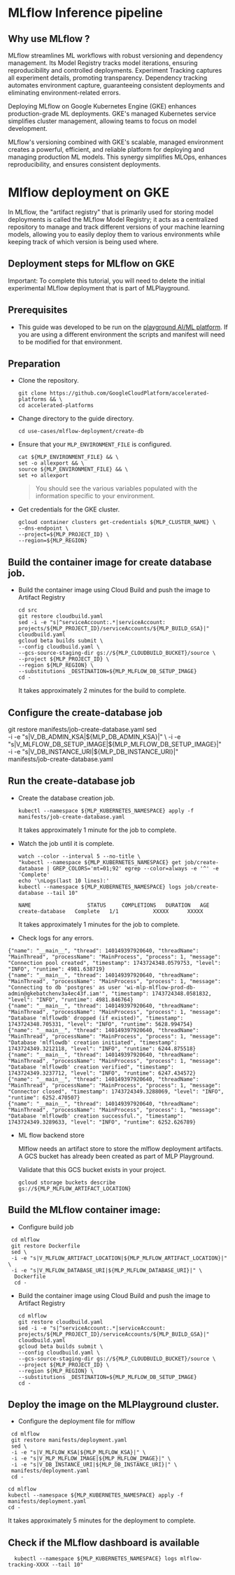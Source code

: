 # MLflow Inference pipeline

## Why use MLflow ?

MLflow streamlines ML workflows with robust versioning and dependency
management. Its Model Registry tracks model iterations, ensuring reproducibility
and controlled deployments. Experiment Tracking captures all experiment details,
promoting transparency. Dependency tracking automates environment capture,
guaranteeing consistent deployments and eliminating environment-related errors.

Deploying MLflow on Google Kubernetes Engine (GKE) enhances production-grade ML
deployments. GKE's managed Kubernetes service simplifies cluster management,
allowing teams to focus on model development.

MLflow's versioning combined with GKE's scalable, managed environment creates a
powerful, efficient, and reliable platform for deploying and managing production
ML models. This synergy simplifies MLOps, enhances reproducibility, and ensures
consistent deployments.

# Mlflow deployment on GKE

In MLflow, the "artifact registry" that is primarily used for storing model
deployments is called the MLflow Model Registry; it acts as a centralized
repository to manage and track different versions of your machine learning
models, allowing you to easily deploy them to various environments while keeping
track of which version is being used where.

## Deployment steps for MLflow on GKE

Important: To complete this tutorial, you will need to delete the initial
experimental MLflow deployment that is part of MLPlayground.

## Prerequisites

- This guide was developed to be run on the
  [playground AI/ML platform](/platforms/gke-aiml/playground/README.md). If you
  are using a different environment the scripts and manifest will need to be
  modified for that environment.

## Preparation

- Clone the repository.

  ```shell
  git clone https://github.com/GoogleCloudPlatform/accelerated-platforms && \
  cd accelerated-platforms
  ```

- Change directory to the guide directory.

  ```shell
  cd use-cases/mlflow-deployment/create-db
  ```

- Ensure that your `MLP_ENVIRONMENT_FILE` is configured.

  ```shell
  cat ${MLP_ENVIRONMENT_FILE} && \
  set -o allexport && \
  source ${MLP_ENVIRONMENT_FILE} && \
  set +o allexport
  ```

  > You should see the various variables populated with the information specific
  > to your environment.

- Get credentials for the GKE cluster.

  ```shell
  gcloud container clusters get-credentials ${MLP_CLUSTER_NAME} \
  --dns-endpoint \
  --project=${MLP_PROJECT_ID} \
  --region=${MLP_REGION}
  ```

## Build the container image for create database job.

- Build the container image using Cloud Build and push the image to Artifact
  Registry

  ```shell
  cd src
  git restore cloudbuild.yaml
  sed -i -e "s|^serviceAccount:.*|serviceAccount: projects/${MLP_PROJECT_ID}/serviceAccounts/${MLP_BUILD_GSA}|" cloudbuild.yaml
  gcloud beta builds submit \
  --config cloudbuild.yaml \
  --gcs-source-staging-dir gs://${MLP_CLOUDBUILD_BUCKET}/source \
  --project ${MLP_PROJECT_ID} \
  --region ${MLP_REGION} \
  --substitutions _DESTINATION=${MLP_MLFLOW_DB_SETUP_IMAGE}
  cd -
  ```

  It takes approximately 2 minutes for the build to complete.

## Configure the create-database job

git restore manifests/job-create-database.yaml sed \
-i -e "s|V_DB_ADMIN_KSA|${MLP_DB_ADMIN_KSA}|" \
-i -e "s|V_MLFLOW_DB_SETUP_IMAGE|${MLP_MLFLOW_DB_SETUP_IMAGE}|"
\
-i -e "s|V_DB_INSTANCE_URI|${MLP_DB_INSTANCE_URI}|" \
manifests/job-create-database.yaml

## Run the create-database job

- Create the database creation job.

  ```shell
  kubectl --namespace ${MLP_KUBERNETES_NAMESPACE} apply -f manifests/job-create-database.yaml
  ```

  It takes approximately 1 minute for the job to complete.

- Watch the job until it is complete.

  ```shell
  watch --color --interval 5 --no-title \
  "kubectl --namespace ${MLP_KUBERNETES_NAMESPACE} get job/create-database | GREP_COLORS='mt=01;92' egrep --color=always -e '^' -e 'Complete'
  echo '\nLogs(last 10 lines):'
  kubectl --namespace ${MLP_KUBERNETES_NAMESPACE} logs job/create-database --tail 10"
  ```

  ```
  NAME                  STATUS     COMPLETIONS   DURATION   AGE
  create-database   Complete   1/1           XXXXX      XXXXX
  ```

  It takes approximately 1 minutes for the job to complete.

- Check logs for any errors.

```
{"name": "__main__", "thread": 140149397920640, "threadName": "MainThread", "processName": "MainProcess", "process": 1, "message": "Connection pool created", "timestamp": 1743724348.0579753, "level": "INFO", "runtime": 4981.638719}
{"name": "__main__", "thread": 140149397920640, "threadName": "MainThread", "processName": "MainProcess", "process": 1, "message": "Connecting to db 'postgres' as user 'wi-mlp-mlflow-prod-db-admin@gkebatchenv3a4ec43f.iam'", "timestamp": 1743724348.0581832, "level": "INFO", "runtime": 4981.846764}
{"name": "__main__", "thread": 140149397920640, "threadName": "MainThread", "processName": "MainProcess", "process": 1, "message": "Database 'mlflowdb' dropped (if existed)", "timestamp": 1743724348.705331, "level": "INFO", "runtime": 5628.994754}
{"name": "__main__", "thread": 140149397920640, "threadName": "MainThread", "processName": "MainProcess", "process": 1, "message": "Database 'mlflowdb' creation initiated", "timestamp": 1743724349.3212118, "level": "INFO", "runtime": 6244.875518}
{"name": "__main__", "thread": 140149397920640, "threadName": "MainThread", "processName": "MainProcess", "process": 1, "message": "Database 'mlflowdb' creation verified", "timestamp": 1743724349.3237712, "level": "INFO", "runtime": 6247.434572}
{"name": "__main__", "thread": 140149397920640, "threadName": "MainThread", "processName": "MainProcess", "process": 1, "message": "Connector closed", "timestamp": 1743724349.3288069, "level": "INFO", "runtime": 6252.470507}
{"name": "__main__", "thread": 140149397920640, "threadName": "MainThread", "processName": "MainProcess", "process": 1, "message": "Database 'mlflowdb' creation successful.", "timestamp": 1743724349.3289633, "level": "INFO", "runtime": 6252.626789}
```

- ML flow backend store

  Mlflow needs an artifact store to store the mlflow deployment artifacts. A GCS
  bucket has already been created as part of MLP Playground.

  Validate that this GCS bucket exists in your project.

  ```shell
  gcloud storage buckets describe gs://${MLP_MLFLOW_ARTIFACT_LOCATION}
  ```

## Build the MLflow container image:

- Configure build job

```shell
 cd mlflow
 git restore Dockerfile
 sed \
 -i -e "s|V_MLFLOW_ARTIFACT_LOCATION|${MLP_MLFLOW_ARTIFACT_LOCATION}|" \
 -i -e "s|V_MLFLOW_DATABASE_URI|${MLP_MLFLOW_DATABASE_URI}|" \
  Dockerfile
  cd -
```

- Build the container image using Cloud Build and push the image to Artifact
  Registry

  ```shell
  cd mlflow
  git restore cloudbuild.yaml
  sed -i -e "s|^serviceAccount:.*|serviceAccount: projects/${MLP_PROJECT_ID}/serviceAccounts/${MLP_BUILD_GSA}|" cloudbuild.yaml
  gcloud beta builds submit \
  --config cloudbuild.yaml \
  --gcs-source-staging-dir gs://${MLP_CLOUDBUILD_BUCKET}/source \
  --project ${MLP_PROJECT_ID} \
  --region ${MLP_REGION} \
  --substitutions _DESTINATION=${MLP_MLFLOW_DB_SETUP_IMAGE}
  cd -
  ```

## Deploy the image on the MLPlayground cluster.

- Configure the deployment file for mlflow

```shell
 cd mlflow
 git restore manifests/deployment.yaml
 sed \
 -i -e "s|V_MLFLOW_KSA|${MLP_MLFLOW_KSA}|" \
 -i -e "s|V_MLP_MLFLOW_IMAGE|${MLP_MLFLOW_IMAGE}|" \
 -i -e "s|V_DB_INSTANCE_URI|${MLP_DB_INSTANCE_URI}|" \
 manifests/deployment.yaml
 cd -
```

```shell
cd mlflow
kubectl --namespace ${MLP_KUBERNETES_NAMESPACE} apply -f manifests/deployment.yaml
cd -
```
It takes approximately 5 minutes for the deployment to complete.

## Check if the MLflow dashboard is available

```shell
  kubectl --namespace ${MLP_KUBERNETES_NAMESPACE} logs mlflow-tracking-XXXX --tail 10"
```
